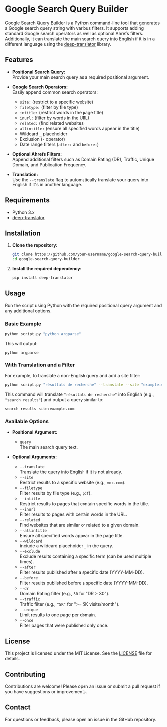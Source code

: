 # Google Search Query Builder

Google Search Query Builder is a Python command-line tool that generates a Google search query string with various filters. It supports adding standard Google search operators as well as optional Ahrefs filters. Additionally, it can translate the main search query into English if it is in a different language using the [deep-translator](https://pypi.org/project/deep-translator/) library.

## Features

- **Positional Search Query:**  
  Provide your main search query as a required positional argument.

- **Google Search Operators:**  
  Easily append common search operators:
  - `site:` (restrict to a specific website)
  - `filetype:` (filter by file type)
  - `intitle:` (restrict words in the page title)
  - `inurl:` (filter by words in the URL)
  - `related:` (find related websites)
  - `allintitle:` (ensure all specified words appear in the title)
  - Wildcard `_` placeholder
  - Exclusion (`-` operator)
  - Date range filters (`after:` and `before:`)

- **Optional Ahrefs Filters:**  
  Append additional filters such as Domain Rating (DR), Traffic, Unique Domain, and Publication Frequency.

- **Translation:**  
  Use the `--translate` flag to automatically translate your query into English if it's in another language.

## Requirements

- Python 3.x
- [deep-translator](https://pypi.org/project/deep-translator/)

## Installation

1. **Clone the repository:**

   ```bash
   git clone https://github.com/your-username/google-search-query-builder.git
   cd google-search-query-builder
   ```

2. **Install the required dependency:**

   ```bash
   pip install deep-translator
   ```

## Usage

Run the script using Python with the required positional query argument and any additional options.

### Basic Example

```bash
python script.py "python argparse"
```

This will output:

```
python argparse
```

### With Translation and a Filter

For example, to translate a non-English query and add a site filter:

```bash
python script.py "résultats de recherche" --translate --site "example.com"
```

This command will translate `"résultats de recherche"` into English (e.g., `"search results"`) and output a query similar to:

```
search results site:example.com
```

### Available Options

- **Positional Argument:**
  - `query`  
    The main search query text.

- **Optional Arguments:**
  - `--translate`  
    Translate the query into English if it is not already.
  - `--site`  
    Restrict results to a specific website (e.g., `moz.com`).
  - `--filetype`  
    Filter results by file type (e.g., `pdf`).
  - `--intitle`  
    Restrict results to pages that contain specific words in the title.
  - `--inurl`  
    Filter results to pages with certain words in the URL.
  - `--related`  
    Find websites that are similar or related to a given domain.
  - `--allintitle`  
    Ensure all specified words appear in the page title.
  - `--wildcard`  
    Include a wildcard placeholder `_` in the query.
  - `--exclude`  
    Exclude results containing a specific term (can be used multiple times).
  - `--after`  
    Filter results published after a specific date (YYYY-MM-DD).
  - `--before`  
    Filter results published before a specific date (YYYY-MM-DD).
  - `--dr`  
    Domain Rating filter (e.g., `30` for "DR > 30").
  - `--traffic`  
    Traffic filter (e.g., `"5K"` for ">= 5K visits/month").
  - `--unique`  
    Limit results to one page per domain.
  - `--once`  
    Filter pages that were published only once.

## License

This project is licensed under the MIT License. See the [LICENSE](LICENSE) file for details.

## Contributing

Contributions are welcome! Please open an issue or submit a pull request if you have suggestions or improvements.

## Contact

For questions or feedback, please open an issue in the GitHub repository.
